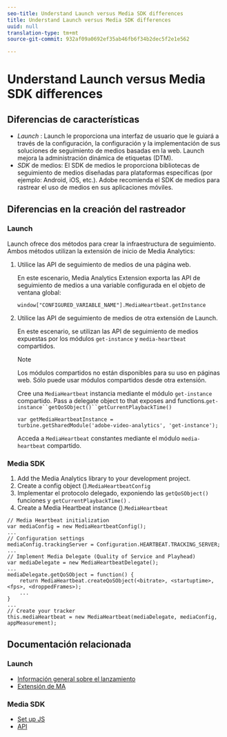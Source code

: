 ```yaml
---
seo-title: Understand Launch versus Media SDK differences
title: Understand Launch versus Media SDK differences
uuid: null
translation-type: tm+mt
source-git-commit: 932af09a0692ef35ab46fb6f34b2dec5f2e1e562

---
```



# Understand Launch versus Media SDK differences

## Diferencias de características

* *Launch* : Launch le proporciona una interfaz de usuario que le guiará a través de la configuración, la configuración y la implementación de sus soluciones de seguimiento de medios basadas en la web. Launch mejora la administración dinámica de etiquetas (DTM).
* *SDK* de medios: El SDK de medios le proporciona bibliotecas de seguimiento de medios diseñadas para plataformas específicas (por ejemplo: Android, iOS, etc.). Adobe recomienda el SDK de medios para rastrear el uso de medios en sus aplicaciones móviles.

## Diferencias en la creación del rastreador

### Launch

Launch ofrece dos métodos para crear la infraestructura de seguimiento. Ambos métodos utilizan la extensión de inicio de Media Analytics:

1. Utilice las API de seguimiento de medios de una página web.

   En este escenario, Media Analytics Extension exporta las API de seguimiento de medios a una variable configurada en el objeto de ventana global:

   ```
   window["CONFIGURED_VARIABLE_NAME"].MediaHeartbeat.getInstance
   ```

1. Utilice las API de seguimiento de medios de otra extensión de Launch.

   En este escenario, se utilizan las API de seguimiento de medios expuestas por los módulos `get-instance` y `media-heartbeat` compartidos.

   >[!NOTE]
   >
   >Los módulos compartidos no están disponibles para su uso en páginas web. Sólo puede usar módulos compartidos desde otra extensión.

   Cree una `MediaHeartbeat` instancia mediante el módulo `get-instance` compartido.
Pass a delegate object to  that exposes  and  functions.`get-instance``getQoSObject()``getCurrentPlaybackTime()`

   ```
   var getMediaHeartbeatInstance =
   turbine.getSharedModule('adobe-video-analytics', 'get-instance');
   ```

   Acceda a `MediaHeartbeat` constantes mediante el módulo `media-heartbeat` compartido.

### Media SDK

1. Add the Media Analytics library to your development project.
1. Create a config object ().`MediaHeartbeatConfig`
1. Implementar el protocolo delegado, exponiendo las `getQoSObject()` funciones y `getCurrentPlaybackTime()` .
1. Create a Media Heartbeat instance ().`MediaHeartbeat`

```
// Media Heartbeat initialization
var mediaConfig = new MediaHeartbeatConfig();
...
// Configuration settings
mediaConfig.trackingServer = Configuration.HEARTBEAT.TRACKING_SERVER;
...
// Implement Media Delegate (Quality of Service and Playhead)
var mediaDelegate = new MediaHeartbeatDelegate();
...
mediaDelegate.getQoSObject = function() {
    return MediaHeartbeat.createQoSObject(<bitrate>, <startuptime>, <fps>, <droppedFrames>);
    ...
}
...
// Create your tracker
this.mediaHeartbeat = new MediaHeartbeat(mediaDelegate, mediaConfig, appMeasurement);
```

## Documentación relacionada

### Launch

* [Información general sobre el lanzamiento](https://docs.adobe.com/content/help/en/launch/using/overview.html)
* [Extensión de MA](https://docs.adobe.com/content/help/en/launch/using/extensions-ref/adobe-extension/media-analytics-extension/overview.html)

### Media SDK

* [Set up JS](/help/sdk-implement/setup/set-up-js.md)
* [API](https://adobe-marketing-cloud.github.io/media-sdks/reference/javascript/MediaHeartbeat.html)

